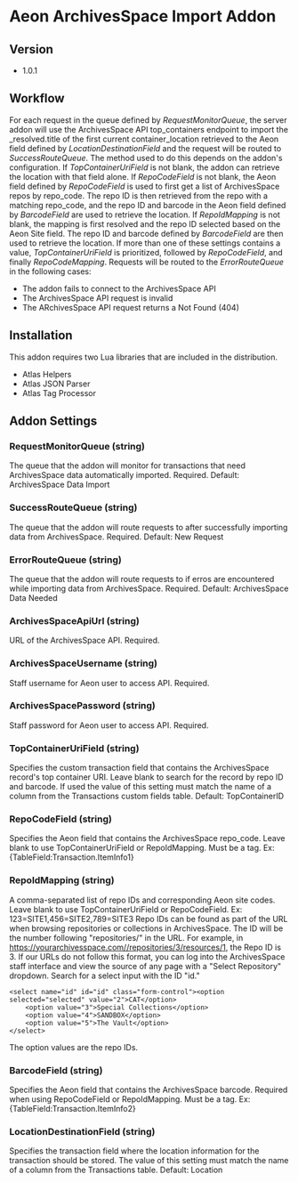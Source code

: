 # Aeon ArchivesSpace Import Addon

## Version
- 1.0.1

## Workflow

For each request in the queue defined by *RequestMonitorQueue*, the server addon will use the ArchivesSpace API top_containers endpoint to import the \_resolved.title of the first current container_location retrieved to the Aeon field defined by *LocationDestinationField* and the request will be routed to *SuccessRouteQueue*. The method used to do this depends on the addon's configuration. If *TopContainerUriField* is not blank, the addon can retrieve the location with that field alone. If *RepoCodeField* is not blank, the Aeon field defined by *RepoCodeField* is used to first get a list of ArchivesSpace repos by repo_code. The repo ID is then retrieved from the repo with a matching repo_code, and the repo ID and barcode in the Aeon field defined by *BarcodeField* are used to retrieve the location. If *RepoIdMapping* is not blank, the mapping is first resolved and the repo ID selected based on the Aeon Site field. The repo ID and barcode defined by *BarcodeField* are then used to retrieve the location. If more than one of these settings contains a value, *TopContainerUriField* is prioritized, followed by *RepoCodeField*, and finally *RepoCodeMapping*. Requests will be routed to the *ErrorRouteQueue* in the following cases:
* The addon fails to connect to the ArchivesSpace API
* The ArchivesSpace API request is invalid
* The ARchivesSpace API request returns a Not Found (404)

## Installation
This addon requires two Lua libraries that are included in the distribution.

*    Atlas Helpers
*    Atlas JSON Parser
*    Atlas Tag Processor

## Addon Settings

### **RequestMonitorQueue (string)**
The queue that the addon will monitor for transactions that need ArchivesSpace data automatically imported. Required. Default: ArchivesSpace Data Import

### **SuccessRouteQueue (string)**
The queue that the addon will route requests to after successfully importing data from ArchivesSpace. Required. Default: New Request

### **ErrorRouteQueue (string)**
The queue that the addon will route requests to if erros are encountered while importing data from ArchivesSpace. Required. Default: ArchivesSpace Data Needed

### **ArchivesSpaceApiUrl (string)**
URL of the ArchivesSpace API. Required.

### **ArchivesSpaceUsername (string)**
Staff username for Aeon user to access API. Required.

### **ArchivesSpacePassword (string)**
Staff password for Aeon user to access API. Required.

### **TopContainerUriField (string)**
Specifies the custom transaction field that contains the ArchivesSpace record's top container URI. Leave blank to search for the record by repo ID and barcode. If used the value of this setting must match the name of a column from the Transactions custom fields table. Default: TopContainerID

### **RepoCodeField (string)**
Specifies the Aeon field that contains the ArchivesSpace repo_code. Leave blank to use TopContainerUriField or RepoIdMapping. Must be a tag. Ex: {TableField:Transaction.ItemInfo1}

### **RepoIdMapping (string)**
A comma-separated list of repo IDs and corresponding Aeon site codes. Leave blank to use TopContainerUriField or RepoCodeField. Ex: 123=SITE1,456=SITE2,789=SITE3 
Repo IDs can be found as part of the URL when browsing repositories or collections in ArchivesSpace. The ID will be the number following "repositories/" in the URL. For example, in https://yourarchivesspace.com//repositories/3/resources/1, the Repo ID is 3. If our URLs do not follow this format, you can log into the ArchivesSpace staff interface and view the source of any page with a "Select Repository" dropdown. Search for a select input with the ID "id."

```
<select name="id" id="id" class="form-control"><option selected="selected" value="2">CAT</option>
    <option value="3">Special Collections</option>
    <option value="4">SANDBOX</option>
    <option value="5">The Vault</option>
</select>
```
The option values are the repo IDs.

### **BarcodeField (string)**
Specifies the Aeon field that contains the ArchivesSpace barcode. Required when using RepoCodeField or RepoIdMapping. Must be a tag. Ex: {TableField:Transaction.ItemInfo2}

### **LocationDestinationField (string)**
Specifies the transaction field where the location information for the transaction should be stored. The value of this setting must match the name of a column from the Transactions table. Default: Location